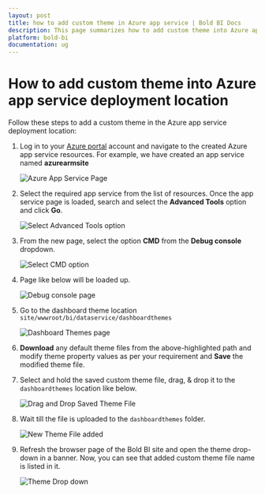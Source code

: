 ```yaml
---
layout: post
title: how to add custom theme in Azure app service | Bold BI Docs
description: This page summarizes how to add custom theme into Azure app service deployment location by creating a new Custom Theme file in JSON format for Bold BI apps. 
platform: bold-bi
documentation: ug
---
```


# How to add custom theme into Azure app service deployment location

Follow these steps to add a custom theme in the Azure app service deployment location:

1. Log in to your [Azure portal](https://portal.azure.com/#home) account and navigate to the created Azure app service resources. For example, we have created an app service named **azurearmsite**

    ![Azure App Service Page](/bold-bi-docs/static/assets/embedded/faq/images/azure-app-service-page.png)

2. Select the required app service from the list of resources. Once the app service page is loaded, search and select the **Advanced Tools** option and click **Go**.

    ![Select Advanced Tools option](/bold-bi-docs/static/assets/embedded/faq/images/select-advanced-tools-option.png)    

3. From the new page, select the option **CMD** from the **Debug console** dropdown.

    ![Select CMD option](/bold-bi-docs/static/assets/embedded/faq/images/select-cmd-option.png)  

4. Page like below will be loaded up.

    ![Debug console page](/bold-bi-docs/static/assets/embedded/faq/images/debug-console-page.png)  

5. Go to the dashboard theme location `site/wwwroot/bi/dataservice/dashboardthemes`

    ![Dashboard Themes page](/bold-bi-docs/static/assets/embedded/faq/images/dashboard-themes-page.png) 

6. **Download** any default theme files from the above-highlighted path and modify theme property values as per your requirement and **Save** the modified theme file.

7. Select and hold the saved custom theme file, drag, & drop it to the `dashboardthemes` location like below.

    ![Drag and Drop Saved Theme File](/bold-bi-docs/static/assets/embedded/faq/images/drad-and-drop-saved-theme-file.png) 

8. Wait till the file is uploaded to the `dashboardthemes` folder.

    ![New Theme File added](/bold-bi-docs/static/assets/embedded/faq/images/new-theme-file-added.png)

9. Refresh the browser page of the Bold BI site and open the theme drop-down in a banner. Now, you can see that added custom theme file name is listed in it.

    ![Theme Drop down](/bold-bi-docs/static/assets/embedded/faq/images/theme-drop-down.png)
